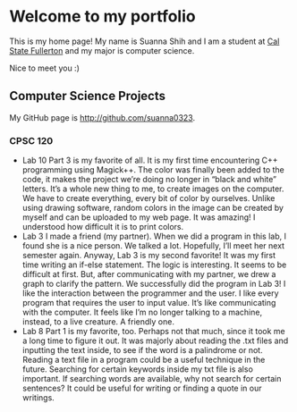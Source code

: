 # Welcome to my portfolio

This is my home page! My name is Suanna Shih and I am a student at [Cal State Fullerton](http://www.fullerton.edu/) and my major is computer science.

Nice to meet you :)

## Computer Science Projects

My GitHub page is http://github.com/suanna0323.

### CPSC 120

* Lab 10 
    Part 3 is my favorite of all. It is my first time encountering C++ programming using Magick++. The color was finally been added to the code, it makes the project we’re doing no longer in “black and white” letters. It’s a whole new thing to me, to create images on the computer. We have to create everything, every bit of color by ourselves. Unlike using drawing software, random colors in the image can be created by myself and can be uploaded to my web page. It was amazing! I understood how difficult it is to print colors. 
* Lab 3
    I made a friend (my partner). When we did a program in this lab, I found she is a nice person. We talked a lot. Hopefully, I’ll meet her next semester again. Anyway, Lab 3 is my second favorite! It was my first time writing an if-else statement. The logic is interesting. It seems to be difficult at first. But, after communicating with my partner, we drew a graph to clarify the pattern. We successfully did the program in Lab 3! I like the interaction between the programmer and the user. I like every program that requires the user to input value. It’s like communicating with the computer. It feels like I’m no longer talking to a machine, instead, to a live creature. A friendly one.
* Lab 8
    Part 1 is my favorite, too. Perhaps not that much, since it took me a long time to figure it out. It was majorly about reading the .txt files and inputting the text inside, to see if the word is a palindrome or not. Reading a text file in a program could be a useful technique in the future. Searching for certain keywords inside my txt file is also important. If searching words are available, why not search for certain sentences? It could be useful for writing or finding a quote in our writings.

    
